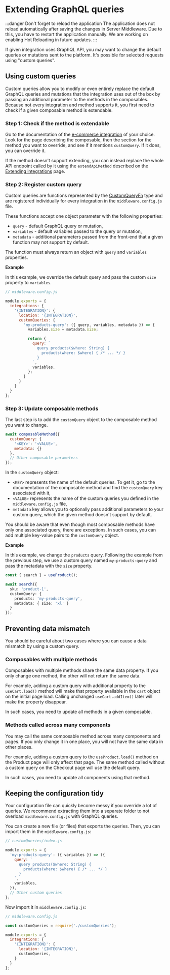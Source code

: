 # Extending GraphQL queries

:::danger Don't forget to reload the application
The application does not reload automatically after saving the changes in Server Middleware. Due to this, you have to restart the application manually. We are working on enabling Hot Reloading in future updates.
:::

If given integration uses GraphQL API, you may want to change the default queries or mutations sent to the platform. It's possible for selected requests using "custom queries".

## Using custom queries

Custom queries allow you to modify or even entirely replace the default GraphQL queries and mutations that the integration uses out of the box by passing an additional parameter to the methods in the composables. Because not every integration and method supports it, you first need to check if a given composable method is extendable.

### Step 1: Check if the method is extendable

Go to the documentation of the [e-commerce integration](/integrations) of your choice. Look for the page describing the composable, then the section for the method you want to override, and see if it mentions `customQuery`. If it does, you can override it.

If the method doesn't support extending, you can instead replace the whole API endpoint called by it using the `extendApiMethod` described on the [Extending integrations](/integrate/extending-integrations.html) page.

### Step 2: Register custom query

Custom queries are functions represented by the [CustomQueryFn](/reference/api/core.customqueryfn.html) type and are registered individually for every integration in the `middleware.config.js` file.

These functions accept one object parameter with the following properties:

* `query` - default GraphQL query or mutation,
* `variables` - default variables passed to the query or mutation,
* `metadata` - additional parameters passed from the front-end that a given function may not support by default.

The function must always return an object with `query` and `variables` properties.

**Example**

In this example, we override the default query and pass the custom `size` property to `variables`.

```javascript
// middleware.config.js

module.exports = {
  integrations: {
    '{INTEGRATION}': {
      location: '{INTEGRATION}',
      customQueries: {
        'my-products-query': ({ query, variables, metadata }) => {
          variables.size = metadata.size;

          return {
            query: `
              query products($where: String) {
                products(where: $where) { /* ... */ }
              }
            `,
            variables,
          };
        }
      }
    }
  }
};
```

### Step 3: Update composable methods

The last step is to add the `customQuery` object to the composable method you want to change.

```javascript
await composableMethod({
  customQuery: {
    '<KEY>': '<VALUE>',
    metadata: {}
  },
  // Other composable parameters
}); 
```

In the `customQuery` object:

* `<KEY>` represents the name of the default queries. To get it, go to the documentation of the composable method and find the `customQuery` key associated with it,
* `<VALUE>` represents the name of the custom queries you defined in the `middleware.config.js` file,
* `metadata` key allows you to optionally pass additional parameters to your custom query, which the given method doesn't support by default.

You should be aware that even though most composable methods have only one associated query, there are exceptions. In such cases, you can add multiple key-value pairs to the `customQuery` object.

**Example**

In this example, we change the `products` query. Following the example from the previous step, we use a custom query named `my-products-query` and pass the metadata with the `size` property.

```typescript
const { search } = useProduct();

await search({
  sku: 'product-1',
  customQuery: {
    products: 'my-products-query',
    metadata: { size: 'xl' }
  }
}); 
```

## Preventing data mismatch

You should be careful about two cases where you can cause a data mismatch by using a custom query.

### Composables with multiple methods

Composables with multiple methods share the same data property. If you only change one method, the other will not return the same data.

For example, adding a custom query with additional property to the `useCart.load()` method will make that property available in the `cart` object on the initial page load. Calling unchanged `useCart.addItem()` later will make the property disappear.

In such cases, you need to update all methods in a given composable.

### Methods called across many components

You may call the same composable method across many components and pages. If you only change it in one place, you will not have the same data in other places.

For example, adding a custom query to the `useProduct.load()` method on the Product page will only affect that page. The same method called without a custom query on the Checkout page will use the default query.

In such cases, you need to update all components using that method.

## Keeping the configuration tidy

Your configuration file can quickly become messy if you override a lot of queries. We recommend extracting them into a separate folder to not overload `middleware.config.js` with GraphQL queries.

You can create a new file (or files) that exports the queries. Then, you can import them in the `middleware.config.js`:

```javascript
// customQueries/index.js

module.exports = {
  'my-products-query': ({ variables }) => ({
    query: `
      query products($where: String) {
        products(where: $where) { /* ... */ }
      }
    `,
    variables,
  }),
  // Other custom queries
};
```

Now import it in `middleware.config.js`:

```javascript
// middleware.config.js

const customQueries = require('./customQueries');

module.exports = {
  integrations: {
    '{INTEGRATION}': {
      location: '{INTEGRATION}',
      customQueries,
    }
  }
};
```
